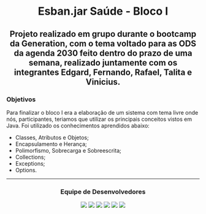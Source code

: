<h1 align="center">Esban.jar Saúde - Bloco I</h1>

<h2 align="center"> Projeto realizado em grupo durante o bootcamp da Generation, com o tema voltado para as ODS da agenda 2030 feito dentro do prazo de uma semana, realizado juntamente com os integrantes Edgard, Fernando, Rafael, Talita e Vinicius.</h2> 

### Objetivos
Para finalizar o bloco I era a elaboração de um sistema com tema livre onde nós, participantes, teriamos que utilizar os principais conceitos vistos em Java.
Foi utilizado os conhecimentos aprendidos abaixo:
* Classes, Atributos e Objetos;
* Encapsulamento e Herança;
* Polimorfismo, Sobrecarga e Sobreescrita;
* Collections;
* Exceptions; 
* Options.

----

<div align="center">
<h3>Equipe de Desenvolvedores</h3>
<a href="https://github.com/Edgard-Maximo" target="_blank"><img src="https://img.shields.io/static/v1?label=Dev.&message=Edgard Maximo&color=900020&style=plastic&logo=<LOGO>"></a>
<a href="https://github.com/fernandocaruso" target="_blank"><img src="https://img.shields.io/static/v1?label=Dev.&message=Fernando Caruso&color=007d00&style=flat&logo=<LOGO>"></a>  
<a href="https://github.com/marianac-campos" target="_blank"><img src="https://img.shields.io/static/v1?label=Dev.&message=Mariana Campos&color=007d00&style=for-the-badge&logo=<LOGO>"></a>
<a href="https://github.com/Rafael702" target="_blank"><img src="https://img.shields.io/static/v1?label=Dev.&message=Rafael Almeida&color=007d00&style=social&logo=<LOGO>"></a>
<a href="https://github.com/t4lu" target="_blank"><img src="https://img.shields.io/static/v1?label=Dev.&message=Talita Santos&color=007d00&style=flat-square&logo=<LOGO>"></a>
<a href="https://github.com/viniciussti" target="_blank"><img src="https://img.shields.io/static/v1?label=Dev.&message=Vinicius Teixeira&color=007d00&style=flat-square&logo=<LOGO>"></a>
</div>
